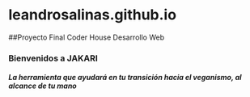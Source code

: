 # leandrosalinas.github.io
##Proyecto Final Coder House Desarrollo Web
### Bienvenidos a JAKARI
##### La herramienta que ayudará en tu transición hacia el veganismo, al alcance de tu mano 
